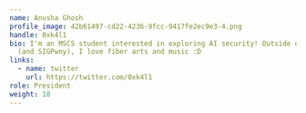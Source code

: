 ```yaml
---
name: Anusha Ghosh
profile_image: 42b61497-cd22-4236-9fcc-9417fe2ec9e3-4.png
handle: 0xk4l1
bio: I'm an MSCS student interested in exploring AI security! Outside of school
  (and SIGPwny), I love fiber arts and music :D
links:
  - name: twitter
    url: https://twitter.com/0xk4l1
role: President
weight: 10
---
```

